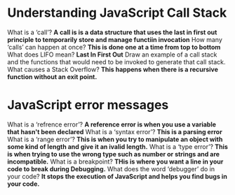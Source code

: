 # Understanding JavaScript Call Stack

What is a ‘call’? **A call is  is a data structure that uses the last in first out principle to temporarily store and manage functiin invocation**
How many ‘calls’ can happen at once? **This is done one at a time from top to bottom**
What does LIFO mean? **Last In First Out**
Draw an example of a call stack and the functions that would need to be invoked to generate that call stack.
What causes a Stack Overflow? **This happens when there is a recursive function without an exit point.**

# JavaScript error messages

What is a ‘refrence error’? **A reference error is when you use a variable that hasn't been declared**
What is a ‘syntax error’? **This is a parsing error**
What is a ‘range error’? **This is when you try to manipulate an object with some kind of length and give it an ivalid length.**
What is a ‘type error’? **This is when trying to use the wrong type such as number or strings and are incompatible.**
What is a breakpoint? **THis is where you want a line in your code to break during Debugging.**
What does the word ‘debugger’ do in your code? **It stops the execution of JavaScript and helps you find bugs in your code.**